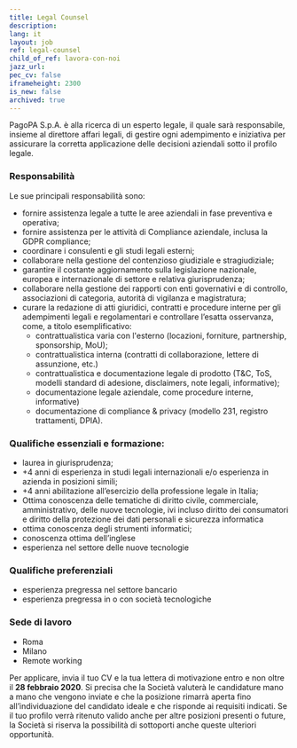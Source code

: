 ```yaml
---
title: Legal Counsel
description:
lang: it
layout: job
ref: legal-counsel
child_of_ref: lavora-con-noi
jazz_url:
pec_cv: false
iframeheight: 2300
is_new: false
archived: true
---
```



PagoPA S.p.A. è alla ricerca di un esperto legale, il quale sarà responsabile, insieme al direttore affari legali, di gestire ogni adempimento e iniziativa per assicurare la corretta applicazione delle decisioni aziendali sotto il profilo legale.

### Responsabilità

Le sue principali responsabilità sono:

- fornire assistenza legale a tutte le aree aziendali in fase preventiva e operativa;
- fornire assistenza per le attività di Compliance aziendale, inclusa la GDPR compliance;
- coordinare i consulenti e gli studi legali esterni;
- collaborare nella gestione del contenzioso giudiziale e stragiudiziale; 
- garantire il costante aggiornamento sulla legislazione nazionale, europea e internazionale di settore e relativa giurisprudenza; 
- collaborare nella gestione dei rapporti con enti governativi e di controllo, associazioni di categoria, autorità di vigilanza e magistratura;
- curare la redazione di atti giuridici, contratti e procedure interne per gli adempimenti legali e regolamentari e controllare l’esatta osservanza, come, a titolo esemplificativo: 
    - contrattualistica varia con l'esterno (locazioni, forniture, partnership, sponsorship, MoU);
    - contrattualistica interna (contratti di collaborazione, lettere di assunzione, etc.)
    - contrattualistica e documentazione legale di prodotto (T&C, ToS, modelli standard di adesione, disclaimers, note legali, informative); 
    - documentazione legale aziendale, come procedure interne, informative)
    - documentazione di compliance & privacy (modello 231, registro trattamenti, DPIA).

### Qualifiche essenziali e formazione: 

- laurea in giurisprudenza;
- +4 anni di esperienza in studi legali internazionali e/o esperienza in azienda in posizioni simili;
- +4 anni abilitazione all’esercizio della professione legale in Italia;
- Ottima conoscenza delle tematiche di diritto civile, commerciale, amministrativo, delle nuove tecnologie, ivi incluso diritto dei consumatori e diritto della protezione dei dati personali e sicurezza informatica  
- ottima conoscenza degli strumenti informatici;
- conoscenza ottima dell’inglese
- esperienza nel settore delle nuove tecnologie


### Qualifiche preferenziali

- esperienza pregressa nel settore bancario 
- esperienza pregressa in o con società tecnologiche

### Sede di lavoro
- Roma
- Milano
- Remote working


Per applicare, invia il tuo CV e la tua lettera di motivazione entro e non oltre il **28 febbraio 2020**. Si precisa che la Società valuterà le candidature mano a mano che vengono inviate e che la posizione rimarrà aperta fino all’individuazione del candidato ideale e che risponde ai requisiti indicati. Se il tuo profilo verrà ritenuto valido anche per altre posizioni presenti o future, la Società si riserva la possibilità di sottoporti anche queste ulteriori opportunità.